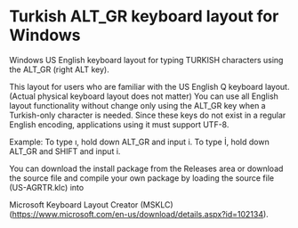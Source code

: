 # Turkish ALT_GR keyboard layout for Windows
Windows US English keyboard layout for typing TURKISH characters using the ALT_GR (right ALT key).


This layout for users who are familiar with the US English Q keyboard layout. (Actual physical keyboard layout does not matter)
You can use all English layout functionality without change only using the ALT_GR key when a Turkish-only character is needed.
Since these keys do not exist in a regular English encoding, applications using it must support UTF-8.

Example: To type ı,  hold down ALT_GR and input i.  To type İ, hold down ALT_GR and SHIFT and input i.


You can download the install package from the Releases area or download the source file and compile your own package by loading the source file (US-AGRTR.klc) into 

Microsoft Keyboard Layout Creator (MSKLC) (https://www.microsoft.com/en-us/download/details.aspx?id=102134).

